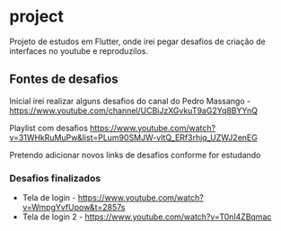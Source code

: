 # project

Projeto de estudos em Flutter, onde irei pegar desafios de criação de interfaces no youtube e reproduzilos.

## Fontes de desafios

Inicial irei realizar alguns desafios do canal do Pedro Massango - https://www.youtube.com/channel/UCBiJzXGvkuT9aG2Yq8BYYnQ

Playlist com desafios
https://www.youtube.com/watch?v=31WHkRuMuPw&list=PLum90SMJW-vltQ_ERf3rhjq_UZWJ2enEG

Pretendo adicionar novos links de desafios conforme for estudando

### Desafios finalizados
- Tela de login - https://www.youtube.com/watch?v=WmpgYvfUpow&t=2857s
- Tela de login 2 - https://www.youtube.com/watch?v=T0nl4ZBqmac